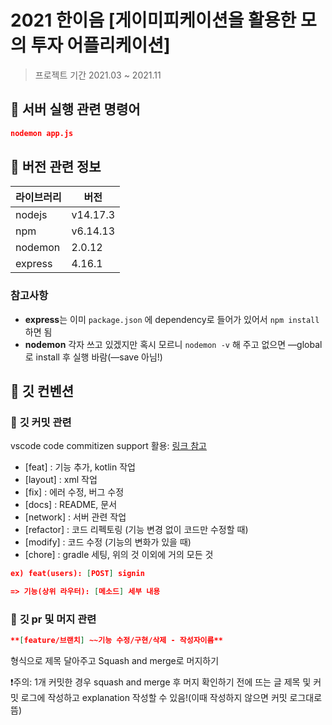 # **2021 한이음 [게이미피케이션을 활용한 모의 투자 어플리케이션]**

> 프로젝트 기간 2021.03 ~ 2021.11

## 🤗 **서버 실행 관련 명령어**

```json
nodemon app.js
```

## 🙏 **버전 관련 정보**

| 라이브러리 | 버전     |
| ---------- | -------- |
| nodejs     | v14.17.3 |
| npm        | v6.14.13 |
| nodemon    | 2.0.12   |
| express    | 4.16.1   |

### 참고사항

-   **express**는 이미 `package.json` 에 dependency로 들어가 있어서 `npm install` 하면 됨
-   **nodemon** 각자 쓰고 있겠지만 혹시 모르니 `nodemon -v` 해 주고 없으면 —global로 install 후 실행 바람(—save 아님!)

## 👥 **깃 컨벤션**

### 💫 **깃 커밋 관련**

vscode code commitizen support 활용: [링크 참고](https://marketplace.visualstudio.com/items?itemName=KnisterPeter.vscode-commitizen&ssr=false#overview)

-   [feat] : 기능 추가, kotlin 작업
-   [layout] : xml 작업
-   [fix] : 에러 수정, 버그 수정
-   [docs] : README, 문서
-   [network] : 서버 관련 작업
-   [refactor] : 코드 리펙토링 (기능 변경 없이 코드만 수정할 때)
-   [modify] : 코드 수정 (기능의 변화가 있을 때)
-   [chore] : gradle 세팅, 위의 것 이외에 거의 모든 것

```json
ex) feat(users): [POST] signin

=> 기능(상위 라우터): [메소드] 세부 내용
```

### 🥪 **깃 pr 및 머지 관련**

```json
**[feature/브랜치] ~~기능 수정/구현/삭제 - 작성자이름**
```

형식으로 제목 달아주고 Squash and merge로 머지하기

❗주의: 1개 커밋한 경우 squash and merge 후 머지 확인하기 전에 뜨는 글 제목 및 커밋 로그에 작성하고 explanation 작성할 수 있음!(이때 작성하지 않으면 커밋 로그대로 뜸)
